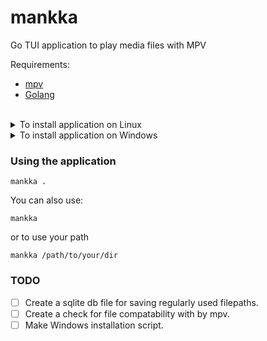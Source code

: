 # mankka
Go TUI application to play media files with MPV

Requirements: <br>
  - [mpv](https://mpv.io/) 
  - [Golang](https://go.dev/doc/install)

<br>
<details>
<summary> To install application on Linux </summary>

  <br>
  
  ```
  .install/install.sh
  ```
  This script tries to install mpv media player if user don't have it.
  To use the application follow [Using the application instructions](https://github.com/MikkoVasankari/mankka?tab=readme-ov-file#using-the-application).
  
  alternatively you can download the executable as zip from repo [mankka.zip](https://github.com/MikkoVasankari/mankka/raw/main/mankka.zip).
  
</details>

<details>
<summary> To install application on Windows </summary>

  <br>
  
  Download the executable as zip from repo [mankka.zip](https://github.com/MikkoVasankari/mankka/raw/main/mankka.zip).
  
</details>

### Using the application
```
mankka . 
``` 

You can also use:
```
mankka
```
or to use your path
```
mankka /path/to/your/dir
```

### TODO
- [ ] Create a sqlite db file for saving regularly used filepaths.
- [ ] Create a check for file compatability with by mpv.
- [ ] Make Windows installation script.
